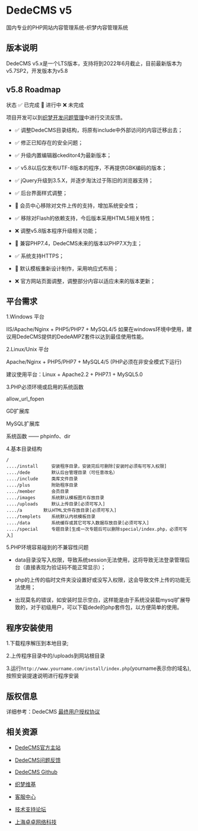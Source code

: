 # DedeCMS v5

国内专业的PHP网站内容管理系统-织梦内容管理系统

## 版本说明

DedeCMS v5.x是一个LTS版本，支持将到2022年6月截止，目前最新版本为v5.7SP2，开发版本为v5.8

## v5.8 Roadmap

状态 ✅ 已完成 🔨 进行中 ❌ 未完成

项目开发可以到[织梦开发问题管理](https://github.com/dedetech/issues)中进行交流反馈。

- ✅ 调整DedeCMS目录结构，将原有include中外部访问的内容迁移出去；

- ✅ 修正已知存在的安全问题；

- ✅ 升级内置编辑器ckeditor4为最新版本；

- ✅ v5.8以后仅发布UTF-8版本的程序，不再提供GBK编码的版本；

- ✅ jQuery升级到3.5.X，并逐步淘汰过于陈旧的浏览器支持；

- ✅ 后台界面样式调整；

- 🔨 会员中心移除对文件上传的支持，增加系统安全性；

- ✅ 移除对Flash的依赖支持，今后版本采用HTML5相关特性；

- ❌ 调整v5.8版本程序升级相关功能；

- 🔨 兼容PHP7.4，DedeCMS未来的版本以PHP7.X为主；

- ✅ 系统支持HTTPS；

- 🔨 默认模板重新设计制作，采用响应式布局；

- ❌ 官方网站页面调整，调整部分内容以适应未来的版本更新；

## 平台需求

1.Windows 平台

IIS/Apache/Nginx + PHP5/PHP7 + MySQL4/5
如果在windows环境中使用，建议用DedeCMS提供的DedeAMPZ套件以达到最佳使用性能。

2.Linux/Unix 平台

Apache/Nginx + PHP5/PHP7 + MySQL4/5 (PHP必须在非安全模式下运行)

建议使用平台：Linux + Apache2.2 + PHP7.1 + MySQL5.0

3.PHP必须环境或启用的系统函数

allow_url_fopen

GD扩展库

MySQL扩展库

系统函数 —— phpinfo、dir

4.基本目录结构

```
/
..../install     安装程序目录，安装完后可删除[安装时必须有可写入权限]
..../dede        默认后台管理目录（可任意改名）
..../include     类库文件目录
..../plus        附助程序目录
..../member      会员目录
..../images      系统默认模板图片存放目录
..../uploads     默认上传目录[必须可写入]
..../a        默认HTML文件存放目录[必须可写入]
..../templets    系统默认内核模板目录
..../data        系统缓存或其它可写入数据存放目录[必须可写入]
..../special     专题目录[生成一次专题后可以删除special/index.php，必须可写入]
```

5.PHP环境容易碰到的不兼容性问题

  * data目录没写入权限，导致系统session无法使用，这将导致无法登录管理后台（直接表现为验证码不能正常显示）；

  * php的上传的临时文件夹没设置好或没写入权限，这会导致文件上传的功能无法使用；
  
  * 出现莫名的错误，如安装时显示空白，这样能是由于系统没装载mysql扩展导致的，对于初级用户，可以下载dede的php套件包，以方便简单的使用。

## 程序安装使用

1.下载程序解压到本地目录;

2.上传程序目录中的/uploads到网站根目录

3.运行`http://www.yourname.com/install/index.php`(yourname表示你的域名),按照安装提速说明进行程序安装

## 版权信息

详细参考：DedeCMS [最终用户授权协议](./docs/license.txt)

## 相关资源

- [DedeCMS官方主站](http://www.dedecms.com)

- [DedeCMS问题反馈](https://github.com/dedetech/issues)

- [DedeCMS Github](https://github.com/dedetech/)

- [织梦维基](http://docs.dedecms.com)

- [客服中心](http://service.dedecms.com)

- [技术支持论坛](http://bbs.dedecms.com)

- [上海卓卓网络科技](http://www.desdev.cn)